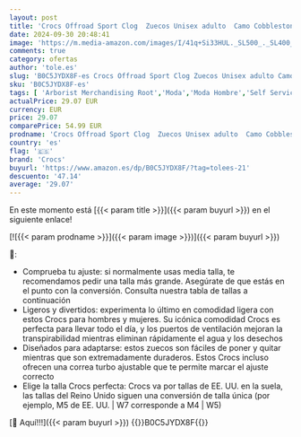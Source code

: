 ```yaml
---
layout: post
title: 'Crocs Offroad Sport Clog  Zuecos Unisex adulto  Camo Cobblestone  38/39 EU'
date: 2024-09-30 20:48:41
image: 'https://m.media-amazon.com/images/I/41q+Si33HUL._SL500_._SL400_.jpg'
comments: true
category: ofertas
author: 'tole.es'
slug: 'B0C5JYDX8F-es Crocs Offroad Sport Clog Zuecos Unisex adulto Camo...'
sku: 'B0C5JYDX8F-es'
tags: [ 'Arborist Merchandising Root','Moda','Moda Hombre','Self Service','Special Features Stores','Zapatos para hombre','Zuecos y mules para hombre','c8538d25-3af9-48d3-aeff-5f3ce5572a36_0','c8538d25-3af9-48d3-aeff-5f3ce5572a36_6201','crocs','crocss3wts','zuecos','🇪🇸', ]
actualPrice: 29.07 EUR
currency: EUR
price: 29.07
comparePrice: 54.99 EUR
prodname: 'Crocs Offroad Sport Clog  Zuecos Unisex adulto  Camo Cobblestone  38/39 EU'
country: 'es'
flag: '🇪🇸'
brand: 'Crocs'
buyurl: 'https://www.amazon.es/dp/B0C5JYDX8F/?tag=tolees-21'
descuento: '47.14'
average: '29.07'
---
```


En este momento está [{{< param title >}}]({{< param buyurl >}}) en el siguiente enlace!

[![{{< param prodname >}}]({{< param image >}})]({{< param buyurl >}})

🔎:

- Comprueba tu ajuste: si normalmente usas media talla, te recomendamos pedir una talla más grande. Asegúrate de que estás en el punto con la conversión. Consulta nuestra tabla de tallas a continuación
- Ligeros y divertidos: experimenta lo último en comodidad ligera con estos Crocs para hombres y mujeres. Su icónica comodidad Crocs es perfecta para llevar todo el día, y los puertos de ventilación mejoran la transpirabilidad mientras eliminan rápidamente el agua y los desechos
- Diseñados para adaptarse: estos zuecos son fáciles de poner y quitar mientras que son extremadamente duraderos. Estos Crocs incluso ofrecen una correa turbo ajustable que te permite marcar el ajuste correcto
- Elige la talla Crocs perfecta: Crocs va por tallas de EE. UU. en la suela, las tallas del Reino Unido siguen una conversión de talla única (por ejemplo, M5 de EE. UU. | W7 corresponde a M4 | W5)

[🛒 Aquí!!!]({{< param buyurl >}})
{{<world>}}B0C5JYDX8F{{</world>}}
